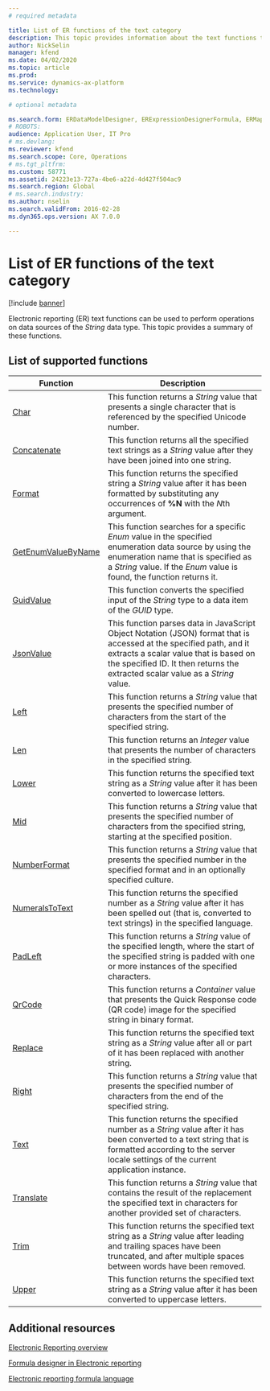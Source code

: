 ```yaml
---
# required metadata

title: List of ER functions of the text category
description: This topic provides information about the text functions that are supported in Electronic reporting (ER).
author: NickSelin
manager: kfend
ms.date: 04/02/2020
ms.topic: article
ms.prod: 
ms.service: dynamics-ax-platform
ms.technology: 

# optional metadata

ms.search.form: ERDataModelDesigner, ERExpressionDesignerFormula, ERMappedFormatDesigner, ERModelMappingDesigner
# ROBOTS: 
audience: Application User, IT Pro
# ms.devlang: 
ms.reviewer: kfend
ms.search.scope: Core, Operations
# ms.tgt_pltfrm: 
ms.custom: 58771
ms.assetid: 24223e13-727a-4be6-a22d-4d427f504ac9
ms.search.region: Global
# ms.search.industry: 
ms.author: nselin
ms.search.validFrom: 2016-02-28
ms.dyn365.ops.version: AX 7.0.0

---
```


# List of ER functions of the text category

[!include [banner](../includes/banner.md)]

Electronic reporting (ER) text functions can be used to perform operations on data sources of the *String* data type. This topic provides a summary of these functions.

## List of supported functions

| Function | Description |
|----------|-------------|
| [Char](er-functions-text-char.md) | This function returns a *String* value that presents a single character that is referenced by the specified Unicode number. |
| [Concatenate](er-functions-text-concatenate.md) | This function returns  all the specified text strings as a *String* value after they have been joined into one string. |
| [Format](er-functions-text-format.md) | This function returns the specified string a *String* value after it has been formatted by substituting any occurrences of **%N** with the *N*th argument. |
| [GetEnumValueByName](er-functions-text-getenumvaluebyname.md) | This function searches for a specific *Enum* value in the specified enumeration data source by using the enumeration name that is specified as a *String* value. If the *Enum* value is found, the function returns it. |
| [GuidValue](er-functions-text-guidvalue.md) | This function converts the specified input of the *String* type to a data item of the *GUID* type. |
| [JsonValue](er-functions-text-jsonvalue.md) | This function parses data in JavaScript Object Notation (JSON) format that is accessed at the specified path, and it extracts a scalar value that is based on the specified ID. It then returns the extracted scalar value as a *String* value. |
| [Left](er-functions-text-left.md) | This function returns a *String* value that presents the specified number of characters from the start of the specified string. |
| [Len](er-functions-text-len.md) | This function returns an *Integer* value that presents the number of characters in the specified string. |
| [Lower](er-functions-text-lower.md) | This function returns the specified text string as a *String* value after it has been converted to lowercase letters. |
| [Mid](er-functions-text-mid.md) | This function returns a *String* value that presents the specified number of characters from the specified string, starting at the specified position. |
| [NumberFormat](er-functions-text-numberformat.md) | This function returns a *String* value that presents the specified number in the specified format and in an optionally specified culture. |
| [NumeralsToText](er-functions-text-numeralstotext.md) | This function returns the specified number as a *String* value after it has been spelled out (that is, converted to text strings) in the specified language. |
| [PadLeft](er-functions-text-padleft.md) | This function returns a *String* value of the specified length, where the start of the specified string is padded with one or more instances of the specified characters. |
| [QrCode](er-functions-text-qrcode.md) | This function returns a *Container* value that presents the Quick Response code (QR code) image for the specified string in binary format. |
| [Replace](er-functions-text-replace.md) | This function returns the specified text string as a *String* value after all or part of it has been replaced with another string. |
| [Right](er-functions-text-right.md) | This function returns a *String* value that presents the specified number of characters from the end of the specified string. |
| [Text](er-functions-text-text.md) | This function returns the specified number as a *String* value after it has been converted to a text string that is formatted according to the server locale settings of the current application instance. |
| [Translate](er-functions-text-translate.md) | This function returns a *String* value that contains the result of the replacement the specified text in characters for another provided set of characters. |
| [Trim](er-functions-text-trim.md) | This function returns the specified text string as a *String* value after leading and trailing spaces have been truncated, and after multiple spaces between words have been removed. |
| [Upper](er-functions-text-upper.md) | This function returns the specified text string as a *String* value after it has been converted to uppercase letters. |

## Additional resources

[Electronic Reporting overview](general-electronic-reporting.md)

[Formula designer in Electronic reporting](general-electronic-reporting-formula-designer.md)

[Electronic reporting formula language](er-formula-language.md)
